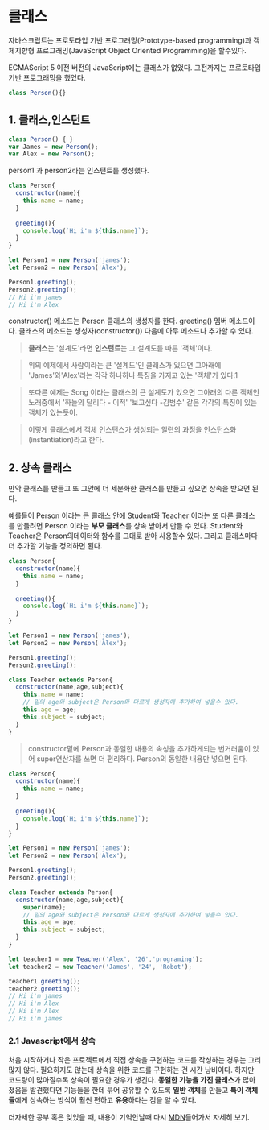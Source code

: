 클래스
===

자바스크립트는 프로토타입 기반 프로그래밍(Prototype-based programming)과 객체지향형 프로그래밍(JavaScript Object Oriented Programming)을 할수있다.

ECMAScript 5 이전 버전의 JavaScript에는 클래스가 없었다.
그전까지는 프로토타입 기반 프로그래밍을 했었다.


```js
class Person(){}
```

## 1. 클래스,인스턴트
```js
class Person() { }
var James = new Person();
var Alex = new Person();
```
person1 과 person2라는 인스턴트를 생성했다.

```js
class Person{
  constructor(name){
    this.name = name;
  }
  
  greeting(){
    console.log(`Hi i'm ${this.name}`);
  }
}

let Person1 = new Person('james');
let Person2 = new Person('Alex');

Person1.greeting();
Person2.greeting();
// Hi i'm james
// Hi i'm Alex
```
constructor() 메소드는 Person 클래스의 생성자를 한다.
greeting() 멤버 메소드이다. 클래스의 메소드는 생성자(constructor()) 다음에 아무 메소드나 추가할 수 있다.



>**클래스**는 '설계도'라면
**인스턴트**는 그 설계도를 따른 '객체'이다.

>위의 예제에서 사람이라는 큰 '설계도'인 클래스가 있으면
그아래에 'James'와'Alex'라는 각각 하나하나 특징을 가지고 있는 '객체'가 있다.1

> 또다른 예제는 Song 이라는 클래스의 큰 설계도가 있으면
> 그아래의 다른 객체인 노래중에서 '하늘의 달리다 - 이적' '보고싶다 -김범수' 같은 각각의 특징이 있는 객체가 있는듯이.

> 이렇게 클래스에서 객체 인스턴스가 생성되는 일련의 과정을 인스턴스화(instantiation)라고 한다.

## 2. 상속 클래스

만약 클래스를 만들고 또 그안에 더 세분화한 클래스를 만들고 싶으면 상속을 받으면 된다.

예를들어 Person 이라는 큰 클래스 안에 Student와 Teacher 이라는 또 다른 클래스를 만들려면 Person 이라는 **부모 클래스**를 상속 받아서 만들 수 있다. Student와 Teacher은 Person의데이터와 함수를 그대로 받아 사용할수 있다. 그리고 클래스마다 더 추가할 기능을 정의하면 된다.

```js
class Person{
  constructor(name){
    this.name = name;
  }
  
  greeting(){
    console.log(`Hi i'm ${this.name}`);
  }
}

let Person1 = new Person('james');
let Person2 = new Person('Alex');

Person1.greeting();
Person2.greeting();

class Teacher extends Person{
  constructor(name,age,subject){
    this.name = name;
    // 밑의 age와 subject은 Person와 다르게 생성자에 추가하여 넣을수 있다.
    this.age = age;
    this.subject = subject;
  }
}
```
> constructor밑에 Person과 동일한 내용의 속성을 추가하게되는 번거러움이 있어 super연산자를 쓰면 더 편리하다.
> Person의 동일한 내용만 넣으면 된다.

```js
class Person{
  constructor(name){
    this.name = name;
  }
  
  greeting(){
    console.log(`Hi i'm ${this.name}`);
  }
}

let Person1 = new Person('james');
let Person2 = new Person('Alex');

Person1.greeting();
Person2.greeting();

class Teacher extends Person{
  constructor(name,age,subject){
    super(name);
    // 밑의 age와 subject은 Person와 다르게 생성자에 추가하여 넣을수 있다.
    this.age = age;
    this.subject = subject;
  }
}

let teacher1 = new Teacher('Alex', '26','programing');
let teacher2 = new Teacher('James', '24', 'Robot');

teacher1.greeting();
teacher2.greeting();
// Hi i'm james
// Hi i'm Alex
// Hi i'm Alex
// Hi i'm james
```


### 2.1 Javascript에서 상속

처음 시작하거나 작은 프로젝트에서 직접 상속을 구현하는 코드를 작성하는 경우는 그리 많지 않다. 필요하지도 않는데 상속을 위한 코드를 구현하는 건 시간 낭비이다. 하지만 코드량이 많아질수록 상속이 필요한 경우가 생긴다. **동일한 기능을 가진 클래스**가 많아졌음을 발견했다면 기능들을 한데 묶어 공유할 수 있도록 **일반 객체**를 만들고 **특이 객체들**에게 상속하는 방식이 훨씬 편하고 **유용**하다는 점을 알 수 있다.

더자세한 공부 혹은 잊었을 때, 내용이 기억안날때 다시 [MDN](https://developer.mozilla.org/ko/docs/Learn/JavaScript/Objects/Inheritance)들어가서 자세히 보기.